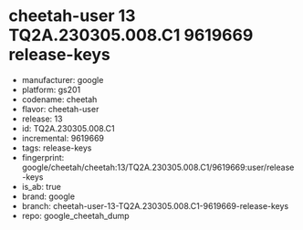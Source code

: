 # cheetah-user 13 TQ2A.230305.008.C1 9619669 release-keys
- manufacturer: google
- platform: gs201
- codename: cheetah
- flavor: cheetah-user
- release: 13
- id: TQ2A.230305.008.C1
- incremental: 9619669
- tags: release-keys
- fingerprint: google/cheetah/cheetah:13/TQ2A.230305.008.C1/9619669:user/release-keys
- is_ab: true
- brand: google
- branch: cheetah-user-13-TQ2A.230305.008.C1-9619669-release-keys
- repo: google_cheetah_dump
